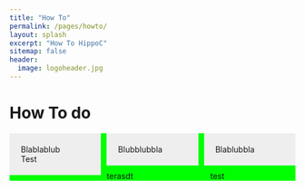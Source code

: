```yaml
---
title: "How To"
permalink: /pages/howto/
layout: splash
excerpt: "How To HippoC"
sitemap: false
header:
  image: logoheader.jpg
---
```

<style>
.box1, .box2, .box3 {
  float: left;
  width: 32%;
  margin-right: 2%;
  padding: 20px;
  background: #eee;
  box-sizing: border-box;
  margin-bottom: 10px;
}
.box3{
  margin-right: 0;
}
</style>


<style>
	#container {
		background:#00FF00;
	}
	#links{
		margin-right: 150px;
	}
	#rechts{
		float: right;
		width: 150px;
	}
</style>


<h1>How To do</h1>

<div class="box1">Blablablub <br> Test</div>
<div class="box2">Blubblubbla</div>
<div class="box3">Blablubbla</div>

<div id="container">
	<div id="rechts">test</div>
	<div id="links">terasdt</div>
	<div style="clear:both"></div>
</div>
